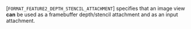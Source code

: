 [`FORMAT_FEATURE2_DEPTH_STENCIL_ATTACHMENT`] specifies that an
image view  **can**  be used as a framebuffer depth/stencil attachment and as
an input attachment.